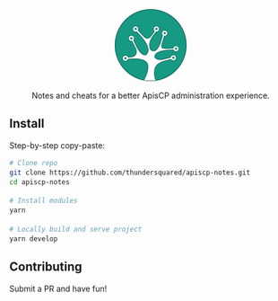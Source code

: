 <div align="center">
  <img src="static/images/apiscp-icon.png" width="128" />
  <p>Notes and cheats for a better ApisCP administration experience.</p>
</div>

## Install

Step-by-step copy-paste:

```bash
# Clone repo
git clone https://github.com/thundersquared/apiscp-notes.git
cd apiscp-notes

# Install modules
yarn

# Locally build and serve project
yarn develop
```

## Contributing

Submit a PR and have fun!
